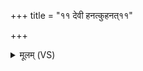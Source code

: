 +++
title = "११ देवी हनत्कुहनत्११"

+++
<details><summary>मूलम् (VS)</summary>

दे॒वी ह॑न॒त्कुह॑नत् ॥
</details>